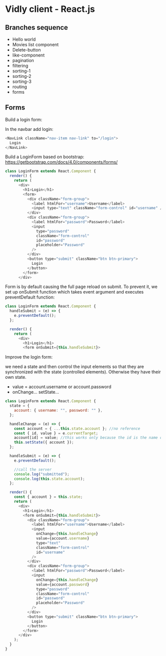# Vidly client - React.js

## Branches sequence
- Hello world
- Movies list component
- Delete-button
- like-component
- pagination
- filtering
- sorting-1
- sorting-2
- sorting-3
- routing
- forms

## Forms

Build a login form:

In the navbar add login:
```javascript
<NavLink className="nav-item nav-link" to="/login">
  Login
</NavLink>
```

Build a LoginForm based on bootstrap:
https://getbootstrap.com/docs/4.0/components/forms/

```javascript
class LoginForm extends React.Component {
  render() {
    return (
      <div>
        <h1>Login</h1>
        <form>
          <div className="form-group">
            <label htmlFor="username">Username</label>
            <input type="text" className="form-control" id="username" />
          </div>
          <div className="form-group">
            <label htmlFor="password">Password</label>
            <input
              type="password"
              className="form-control"
              id="password"
              placeholder="Password"
            />
          </div>
          <button type="submit" className="btn btn-primary">
            Login
          </button>
        </form>
      </div>
```

Form is by default causing the full page reload on submit. To prevent it, we set up onSubmit function which takes event argument and executes preventDefault function:

```javascript
class LoginForm extends React.Component {
  handleSubmit = (e) => {
    e.preventDefault();
  };

  render() {
    return (
      <div>
        <h1>Login</h1>
        <form onSubmit={this.handleSubmit}>
```

Improve the login form:

we need a state and then control the input elements so that they are synchronized with the state (controlled elements). Otherwise they have their own state.

- value = account.username or account.password
- onChange... setState...

```javascript
class LoginForm extends React.Component {
  state = {
    account: { username: "", password: "" },
  };

  handleChange = (e) => {
    const account = { ...this.state.account }; //no reference
    const { id, value } = e.currentTarget;
    account[id] = value; //this works only because the id is the name of the attribute
    this.setState({ account });
  };

  handleSubmit = (e) => {
    e.preventDefault();

    //call the server
    console.log("submitted");
    console.log(this.state.account);
  };

  render() {
    const { account } = this.state;
    return (
      <div>
        <h1>Login</h1>
        <form onSubmit={this.handleSubmit}>
          <div className="form-group">
            <label htmlFor="username">Username</label>
            <input
              onChange={this.handleChange}
              value={account.username}
              type="text"
              className="form-control"
              id="username"
            />
          </div>
          <div className="form-group">
            <label htmlFor="password">Password</label>
            <input
              onChange={this.handleChange}
              value={account.password}
              type="password"
              className="form-control"
              id="password"
              placeholder="Password"
            />
          </div>
          <button type="submit" className="btn btn-primary">
            Login
          </button>
        </form>
      </div>
    );
  }
}
```

```javascript

```

```javascript

```

```javascript

```

```javascript

```

```javascript

```

```javascript

```

```javascript

```

```javascript

```

```javascript

```
